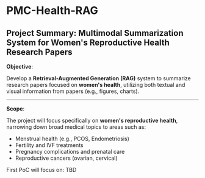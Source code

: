 # PMC-Health-RAG

## Project Summary: Multimodal Summarization System for Women's Reproductive Health Research Papers

**Objective**:

Develop a **Retrieval-Augmented Generation (RAG)** system to summarize research papers focused on **women's health**, utilizing both textual and visual information from papers (e.g., figures, charts).

---

**Scope**:

The project will focus specifically on **women's reproductive health**, narrowing down broad medical topics to areas such as:

- Menstrual health (e.g., PCOS, Endometriosis)
- Fertility and IVF treatments
- Pregnancy complications and prenatal care
- Reproductive cancers (ovarian, cervical)

First PoC will focus on: TBD
